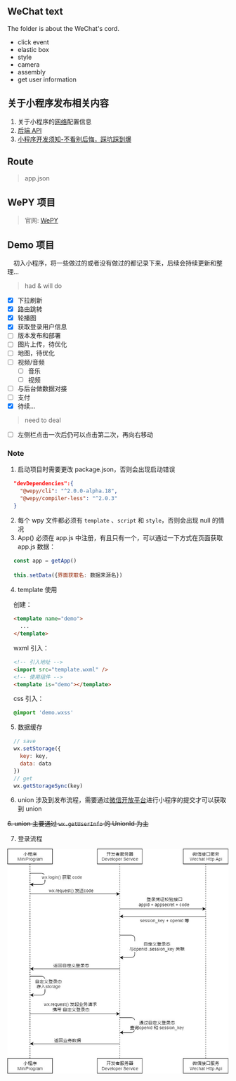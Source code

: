 ## WeChat text
The folder is about the WeChat's cord.
- click event
- elastic box
- style
- camera
- assembly
- get user information

## 关于小程序发布相关内容

1. 关于小程序的[网络](https://developers.weixin.qq.com/miniprogram/dev/framework/ability/network.html)配置信息
2. [后端 API](https://developers.weixin.qq.com/miniprogram/dev/framework/server-ability/backend-api.html)
3. [小程序开发须知-不看别后悔，踩坑踩到爆](https://www.jianshu.com/p/3f9c98d8e793)

## Route

> app.json

## WePY 项目

> 官网: [WePY](https://wepyjs.github.io/wepy-docs/)

## Demo 项目

&emsp;初入小程序，将一些做过的或者没有做过的都记录下来，后续会持续更新和整理...

> had & will do

- [x] 下拉刷新
- [x] 路由跳转
- [x] 轮播图
- [x] 获取登录用户信息
- [ ] 版本发布和部署
- [ ] 图片上传，待优化
- [ ] 地图，待优化
- [ ] 视频/音频
  - [ ] 音乐
  - [ ] 视频
- [ ] 与后台做数据对接
- [ ] 支付
- [x] 待续...

> need to deal

- [ ] 左侧栏点击一次后仍可以点击第二次，再向右移动

### Note

1. 启动项目时需要更改 package.json，否则会出现启动错误
``` json
  "devDependencies":{
    "@wepy/cli": "^2.0.0-alpha.18",
    "@wepy/compiler-less": "^2.0.3"
  }
```
2. 每个 wpy 文件都必须有 `template` 、`script` 和 `style`，否则会出现 null 的情况
3. App() 必须在 app.js 中注册，有且只有一个，可以通过一下方式在页面获取 app.js 数据：
``` javascript
  const app = getApp()

  this.setData({界面获取名: 数据来源名})
```
4. template 使用

&emsp;创建：
``` html
  <template name="demo">
    ...
  </template>
```
&emsp;wxml 引入：
``` html
  <!-- 引入地址 -->
  <import src="template.wxml" />
  <!-- 使用组件 -->
  <template is="demo"></template>
```
&emsp;css 引入：
``` css
  @import 'demo.wxss'
```

5. 数据缓存

``` javascript
  // save
  wx.setStorage({
    key: key,
    data: data
  })
  // get
  wx.getStorageSync(key)
```

6. union 涉及到发布流程，需要通过[微信开放平台](https://open.weixin.qq.com/)进行小程序的提交才可以获取到 union

~~6. union 主要通过 `wx.getUserInfo` 的 UnionId 为主~~

7. 登录流程

![登录(图片来源微信开发文档)](./img/login.jpg)
